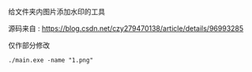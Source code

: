 给文件夹内图片添加水印的工具

源码来自 : https://blog.csdn.net/czy279470138/article/details/96993285

仅作部分修改

```
./main.exe -name "1.png"
```
